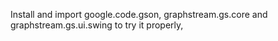 Install and import google.code.gson, graphstream.gs.core and graphstream.gs.ui.swing to try it properly,
